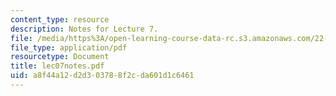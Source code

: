 ```yaml
---
content_type: resource
description: Notes for Lecture 7.
file: /media/https%3A/open-learning-course-data-rc.s3.amazonaws.com/22-812j-managing-nuclear-technology-spring-2004/a8f44a12d2d303788f2cda601d1c6461_lec07notes.pdf
file_type: application/pdf
resourcetype: Document
title: lec07notes.pdf
uid: a8f44a12-d2d3-0378-8f2c-da601d1c6461
---
```

